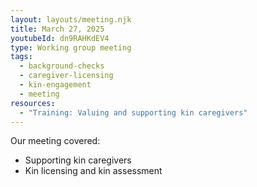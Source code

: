 ```yaml
---
layout: layouts/meeting.njk
title: March 27, 2025
youtubeId: dn9RAHKdEV4
type: Working group meeting
tags:
  - background-checks
  - caregiver-licensing
  - kin-engagement
  - meeting
resources:
  - "Training: Valuing and supporting kin caregivers"
---
```

Our meeting covered:

* Supporting kin caregivers
* Kin licensing and kin assessment